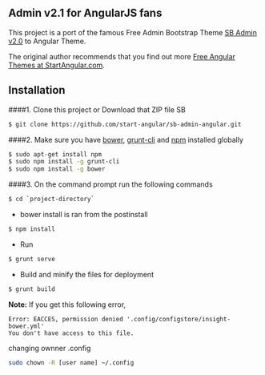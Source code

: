 ## Admin v2.1 for AngularJS fans

This project is a port of the famous Free Admin Bootstrap Theme [SB Admin v2.0](http://startbootstrap.com/template-overviews/sb-admin-2/) to Angular Theme.

The original author recommends that you find out more [Free Angular Themes at StartAngular.com](http://www.startangular.com/).

## Installation
####1. Clone this project or Download that ZIP file
SB
```sh
$ git clone https://github.com/start-angular/sb-admin-angular.git
```

####2.  Make sure you have [bower](http://bower.io/), [grunt-cli](https://www.npmjs.com/package/grunt-cli) and  [npm](https://www.npmjs.org/) installed globally
 
 
```sh (for Ubuntu)
$ sudo apt-get install npm
$ sudo npm install -g grunt-cli
$ sudo npm install -g bower
```
####3. On the command prompt run the following commands

```sh
$ cd `project-directory`
```
- bower install is ran from the postinstall
```sh
$ npm install 
```
- Run
```sh
$ grunt serve
```
- Build and minify the files for deployment
```sh
$ grunt build 
```

**Note:**
If you get this following error, 
```text
Error: EACCES, permission denied '.config/configstore/insight-bower.yml'
You don't have access to this file.
```
changing ownner .config

```sh
sudo chown -R [user name] ~/.config
```
